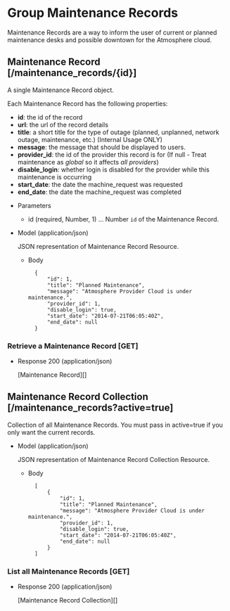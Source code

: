 # Group Maintenance Records
Maintenance Records are a way to inform the user of current or planned maintenance desks and possible downtown for the
 Atmosphere cloud.

##  Maintenance Record [/maintenance_records/{id}]
A single Maintenance Record object.

Each Maintenance Record has the following properties:

- **id**: the id of the record
- **url**: the url of the record details
- **title**: a short title for the type of outage (planned, unplanned, network outage, maintenance, etc.) (Internal Usage ONLY)
- **message**: the message that should be displayed to users.
- **provider_id**: the id of the provider this record is for (If null - Treat maintenance as *global* so it affects *all providers*)
- **disable_login**: whether login is disabled for the provider while this maintenance is occurring
- **start_date**: the date the machine_request was requested
- **end_date**: the date the machine_request was completed

+ Parameters
    + id (required, Number, 1) ... Number `id` of the Maintenance Record.
    
+ Model (application/json)

    JSON representation of Maintenance Record Resource.

    + Body

            {
                "id": 1,
                "title": "Planned Maintenance",
                "message": "Atmosphere Provider Cloud is under maintenance.",
                "provider_id": 1,
                "disable_login": true,
                "start_date": "2014-07-21T06:05:40Z",
                "end_date": null
            }

### Retrieve a Maintenance Record [GET]
+ Response 200 (application/json)

    [Maintenance Record][]

## Maintenance Record Collection [/maintenance_records?active=true]
Collection of all Maintenance Records. You must pass in active=true if you only want the current records.

+ Model (application/json)

    JSON representation of Maintenance Record Collection Resource.

    + Body

            [
                {
                    "id": 1,
                    "title": "Planned Maintenance",
                    "message": "Atmosphere Provider Cloud is under maintenance.",
                    "provider_id": 1,
                    "disable_login": true,
                    "start_date": "2014-07-21T06:05:40Z",
                    "end_date": null
                }
            ]

### List all Maintenance Records [GET]
+ Response 200 (application/json)

    [Maintenance Record Collection][]
